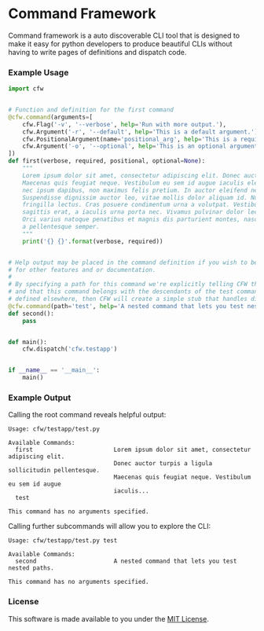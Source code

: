 # Command Framework

Command framework is a auto discoverable CLI tool that is designed to make it easy for python developers to produce
beautiful CLIs without having to write pages of definitions and dispatch code. 

### Example Usage

```python
import cfw


# Function and definition for the first command
@cfw.command(arguments=[
    cfw.Flag('-v', '--verbose', help='Run with more output.'),
    cfw.Argument('-r', '--default', help='This is a default argument.'),
    cfw.PositionalArgument(name='positional_arg', help='This is a required positional argument.'),
    cfw.Argument('-o', '--optional', help='This is an optional argument.')
])
def first(verbose, required, positional, optional=None):
    """
    Lorem ipsum dolor sit amet, consectetur adipiscing elit. Donec auctor turpis a ligula sollicitudin pellentesque.
    Maecenas quis feugiat neque. Vestibulum eu sem id augue iaculis elementum eu vel dolor. Suspendisse aliquet orci
    nec ipsum dapibus, non maximus felis pretium. In auctor eleifend neque, quis bibendum turpis convallis ac.
    Suspendisse dignissim auctor leo, vitae mollis dolor aliquam id. Nunc id leo placerat, commodo tellus sed,
    fringilla lectus. Cras posuere condimentum urna a volutpat. Vestibulum convallis interdum euismod. Duis dapibus
    sagittis erat, a iaculis urna porta nec. Vivamus pulvinar dolor lectus, et tristique tellus efficitur vel.
    Orci varius natoque penatibus et magnis dis parturient montes, nascetur ridiculus mus. Mauris porttitor nunc
    a pellentesque semper.
    """
    print('{} {}'.format(verbose, required))


# Help output may be placed in the command definition if you wish to be explicit or rely on docstrings
# for other features and or documentation.
#
# By specifying a path for this command we're explicitly telling CFW that this is part of a nested command structure
# and that this command belongs with the descendants of the test command. If there is no corresponding test command
# defined elsewhere, then CFW will create a simple stub that handles dispatch and collates documentation for you.
@cfw.command(path='test', help='A nested command that lets you test nested paths.')
def second():
    pass


def main():
    cfw.dispatch('cfw.testapp')


if __name__ == '__main__':
    main()
```

### Example Output

Calling the root command reveals helpful output:

```text
Usage: cfw/testapp/test.py

Available Commands:
  first                       Lorem ipsum dolor sit amet, consectetur adipiscing elit.
                              Donec auctor turpis a ligula sollicitudin pellentesque.
                              Maecenas quis feugiat neque. Vestibulum eu sem id augue
                              iaculis...
  test

This command has no arguments specified.
```

Calling further subcommands will allow you to explore the CLI:

```text
Usage: cfw/testapp/test.py test

Available Commands:
  second                      A nested command that lets you test nested paths.
  
This command has no arguments specified.
```


### License

This software is made available to you under the [MIT License](LICENSE).
